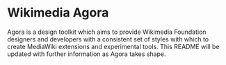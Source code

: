 Wikimedia Agora
=================

Agora is a design toolkit which aims to provide Wikimedia Foundation designers and developers with a consistent set of styles with which to create MediaWiki extensions and experimental tools. This README will be updated with further information as Agora takes shape.